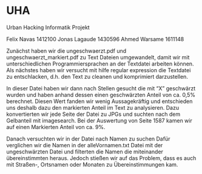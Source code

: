 # UHA
Urban Hacking
Informatik Projekt

Felix Navas 1412100
Jonas Lagaude 1430596
Ahmed Warsame 1611148


Zunächst haben wir die ungeschwaerzt.pdf und ungeschwaerzt_markiert.pdf  zu Text Dateien umgewandelt, damit wir mit unterschiedlichen Programmiersprachen an der Textdatei arbeiten können.
Als nächstes haben wir versucht mit hilfe regular expression die Textdatei zu entschlacken, d.h. den Text zu cleanen und komprimiert darzustellen.

In dieser Datei haben wir dann nach Stellen gesucht die mit “X” geschwärzt wurden und haben anhand dessen einen geschwärzten Anteil von ca. 0,5% berechnet.
Diesen Wert fanden wir wenig Aussagekräftig und entschieden uns deshalb dazu den markierten Anteil im Text zu analysieren.
Dazu konvertierten wir jede Seite der Datei zu JPGs und suchten nach dem Gelbanteil mit imagesearch.
Bei der Auswertung von Seite 1587 kamen wir auf einen Markierten Anteil von ca. 9%.

Danach versuchten wir in der Datei nach Namen zu suchen
Dafür verglichen wir die Namen in der alleVornamen.txt Datei mit der ungeschwärzten Datei und filterten die Namen die miteinander übereinstimmten heraus.
Jedoch stießen wir auf das Problem, dass es auch mit Straßen-, Ortsnamen oder Monaten zu Übereinstimmungen kam.


 
